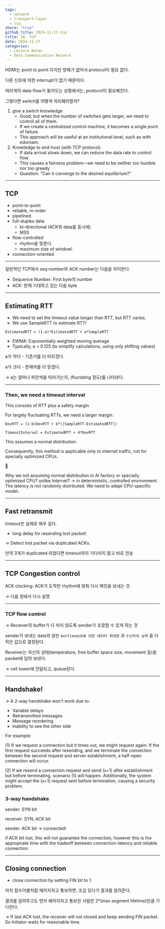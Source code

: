 ```yaml
---  
tags:  
  - network  
  - transport-layer  
  - tcp  
share: "true"  
github_title: 2024-11-17-tcp  
title: 10. TCP  
date: 2024-11-17  
categories:  
  - Lecture Notes  
  - Data Communication Network  
---  
```

HDMI는 point to point 이지만 방해가 없어서 protocol이 필요 없다.  
  
다른 신호에 의한 interrupt가 없기 때문이다.  
  
여러개의 data-flow가 들어오는 상황에서는, protocol이 필요해진다.  
  
그렇다면 switch를 어떻게 처리해야할까?  
  
1. give a switch knowledge  
    - Good, but when the number of switches gets larger, we need to control all of them.  
    - If we create a centralized control machine, it becomes a single point of failure.  
    - This approach will be useful at an institutional level, such as with eduroam.  
2. Knowledge to end-host (with TCP protocol)  
    - If data arrival slows down, we can reduce the data rate to control flow  
    - This causes a fairness problem—we need to be neither too humble nor too greedy  
    - Question: "Can it converge to the desired equilibrium?"  
  
---  
  
## TCP  
  
- point-to-point  
- reliable, in-order  
- pipelined  
- full-duplex data  
    - bi-directional (ACK와 data를 동시에)  
    - MSS  
- flow-controlled  
    - rhythm을 맞춘다.  
    - maximum size of window!  
- connection-oriented  
  
---  
  
일반적인 TCP에서 seq number와 ACK number는 다음을 의미한다.  
  
- Sequence Number: First byte의 number  
- ACK: 현재 기대하고 있는 다음 byte  
  
---  
  
## Estimating RTT  
  
- We need to set the timeout value longer than RTT, but RTT varies.  
- We use SampleRTT to estimate RTT!  
  
`EstimatedRTT = (1-a)*EstimatedRTT + a*SampleRTT`  
  
- EWMA: Exponentially weighted moving average  
- Typically, a = 0.125 (to simplify calculations, using only shifting values)  
  
a가 작다 - 기존거를 더 따르겠다.  
  
a가 크다 - 현재꺼를 더 믿겠다.  
  
→ a는 얼마나 파란색을 따라가는지, (fluctating 정도)를 나타낸다.  
  
---  
  
### Then, we need a timeout interval  
  
This consists of RTT plus a safety margin.  
  
For largely fluctuating RTTs, we need a larger margin.  
  
`DevRTT = (1-b)DevRTT + b*(|SampleRTT-EstimatedRTT|)`  
  
`TimeoutInterval = EstimatedRTT + 4*DevRTT`  
  
This assumes a normal distribution.  
  
Consequently, this method is applicable only to internet traffic, not for specially optimized CPUs.  
  
<aside> 📖  
  
Why we not assuming normal distribution in AI factory or specially optimized CPU? unlike Internet? → in deterministic, controlled environment. The latency is not randomly distributed. We need to adapt CPU-specific model.  
  
</aside>  
  
---  
  
## Fast retransmit  
  
timeout은 실제로 매우 길다.  
  
- long delay for resending lost packet!  
  
→ Detect lost packet via duplicated ACKs.  
  
만약 3개가 duplicated 되었다면 timeout까지 기다리지 말고 바로 전송  
  
---  
  
## TCP Congestion control  
  
ACK clocking: ACK가 도착한 rhythm에 맞춰 다시 패킷을 보내는 것.  
  
→ 다음 장에서 다시 설명  
  
---  
  
### TCP flow control  
  
→ Receiver의 buffer가 다 차지 않도록 sender가 조절할 수 있게 하는 것  
  
sender가 보내는 data의 양은 `bottleneck에 의한 데이터 최대양` 과 `수신자의 능력` 중 더 작은 값으로 결정된다.  
  
Receiver는 자신의 상태(temperature, free buffer space size, movement 등)을 packet에 담아 보낸다.  
  
→ cell tower에 전달되고, queue된다.  
  
---  
  
## Handshake!  
  
→ A 2-way handshake won't work due to:  
  
- Variable delays  
- Retransmitted messages  
- Message reordering  
- Inability to see the other side  
  
For example:  
  
(1) If we request a connection but it times out, we might request again. If the first request succeeds after resending, and we terminate the connection between the second request and server establishment, a half-open connection will occur.  
  
(2) If we resend a connection request and send (x+1) after establishment but before terminating, scenario (1) will happen. Additionally, the system might accept the (x+1) request sent before termination, causing a security problem.  
  
### 3-way handshake  
  
sender: SYN bit  
  
receiver: SYN, ACK bit  
  
sender: ACK bit → connected!  
  
if ACK bit lost, this will not guarantee the connection, however this is the appropriate time with the tradeoff between connection-latency and reliable connection.  
  
---  
  
## Closing connection  
  
- close connection by setting FIN bit to 1.  
  
마치 잠수이별처럼 헤어지자고 통보하면, 조금 있다가 결과를 알려준다.  
  
결과를 알려주고도 먼저 헤어지자고 통보한 사람은 2*(max segment lifetime)만큼 기다린다.  
  
→ If last ACK lost, the receiver will not closed and keep sending FIN packet. So Initiator waits for reasonable time.